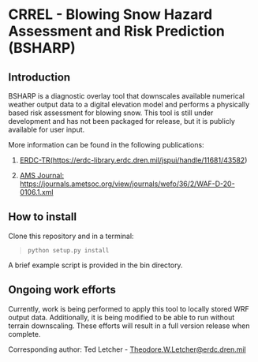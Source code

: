 # CRREL - Blowing Snow Hazard Assessment and Risk Prediction (BSHARP)

## Introduction

BSHARP is a diagnostic overlay tool that downscales available numerical weather output data to a digital elevation model and performs a
physically based risk assessment for blowing snow.  This tool is still under development and has not been packaged for release, but it is publicly available for user input.

More information can be found in the following publications:

1. <a href = "https://erdc-library.erdc.dren.mil/jspui/handle/11681/43582">ERDC-TR(https://erdc-library.erdc.dren.mil/jspui/handle/11681/43582)</a>

2. <a href = "https://journals.ametsoc.org/view/journals/wefo/36/2/WAF-D-20-0106.1.xml">AMS Journal: https://journals.ametsoc.org/view/journals/wefo/36/2/WAF-D-20-0106.1.xml</a>

## How to install ##

Clone this repository and in a terminal:

> `python setup.py install`

A brief example script is provided in the bin directory.


## Ongoing work efforts ##
Currently, work is being performed to apply this tool to locally stored WRF output data.
Additionally, it is being modified to be able to run without terrain downscaling.
These efforts will result in a full version release when complete.

Corresponding author:
Ted Letcher - Theodore.W.Letcher@erdc.dren.mil
